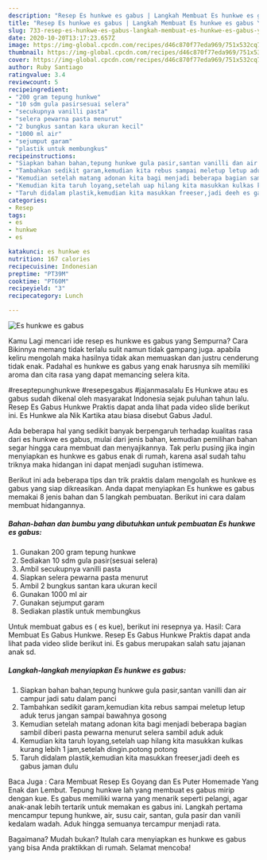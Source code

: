 ```yaml
---
description: "Resep Es hunkwe es gabus | Langkah Membuat Es hunkwe es gabus Yang Paling Enak"
title: "Resep Es hunkwe es gabus | Langkah Membuat Es hunkwe es gabus Yang Paling Enak"
slug: 733-resep-es-hunkwe-es-gabus-langkah-membuat-es-hunkwe-es-gabus-yang-paling-enak
date: 2020-10-20T13:17:23.657Z
image: https://img-global.cpcdn.com/recipes/d46c870f77eda969/751x532cq70/es-hunkwe-es-gabus-foto-resep-utama.jpg
thumbnail: https://img-global.cpcdn.com/recipes/d46c870f77eda969/751x532cq70/es-hunkwe-es-gabus-foto-resep-utama.jpg
cover: https://img-global.cpcdn.com/recipes/d46c870f77eda969/751x532cq70/es-hunkwe-es-gabus-foto-resep-utama.jpg
author: Ruby Santiago
ratingvalue: 3.4
reviewcount: 5
recipeingredient:
- "200 gram tepung hunkwe"
- "10 sdm gula pasirsesuai selera"
- "secukupnya vanilli pasta"
- "selera pewarna pasta menurut"
- "2 bungkus santan kara ukuran kecil"
- "1000 ml air"
- "sejumput garam"
- "plastik untuk membungkus"
recipeinstructions:
- "Siapkan bahan bahan,tepung hunkwe gula pasir,santan vanilli dan air campur jadi satu dalam panci"
- "Tambahkan sedikit garam,kemudian kita rebus sampai meletup letup aduk terus jangan sampai bawahnya gosong"
- "Kemudian setelah matang adonan kita bagi menjadi beberapa bagian sambil diberi pasta pewarna menurut selera sambil aduk aduk"
- "Kemudian kita taruh loyang,setelah uap hilang kita masukkan kulkas kurang lebih 1 jam,setelah dingin.potong potong"
- "Taruh didalam plastik,kemudian kita masukkan freeser,jadi deeh es gabus jaman dulu"
categories:
- Resep
tags:
- es
- hunkwe
- es

katakunci: es hunkwe es 
nutrition: 167 calories
recipecuisine: Indonesian
preptime: "PT39M"
cooktime: "PT60M"
recipeyield: "3"
recipecategory: Lunch

---
```



![Es hunkwe es gabus](https://img-global.cpcdn.com/recipes/d46c870f77eda969/751x532cq70/es-hunkwe-es-gabus-foto-resep-utama.jpg)

Kamu Lagi mencari ide resep es hunkwe es gabus yang Sempurna? Cara Bikinnya memang tidak terlalu sulit namun tidak gampang juga. apabila keliru mengolah maka hasilnya tidak akan memuaskan dan justru cenderung tidak enak. Padahal es hunkwe es gabus yang enak harusnya sih memiliki aroma dan cita rasa yang dapat memancing selera kita.

#reseptepunghunkwe #resepesgabus #jajanmasalalu Es Hunkwe atau es gabus sudah dikenal oleh masyarakat Indonesia sejak puluhan tahun lalu. Resep Es Gabus Hunkwe Praktis dapat anda lihat pada video slide berikut ini. Es Hunkwe ala Nik Kartika atau biasa disebut Gabus Jadul.

Ada beberapa hal yang sedikit banyak berpengaruh terhadap kualitas rasa dari es hunkwe es gabus, mulai dari jenis bahan, kemudian pemilihan bahan segar hingga cara membuat dan menyajikannya. Tak perlu pusing jika ingin menyiapkan es hunkwe es gabus enak di rumah, karena asal sudah tahu triknya maka hidangan ini dapat menjadi suguhan istimewa.


Berikut ini ada beberapa tips dan trik praktis dalam mengolah es hunkwe es gabus yang siap dikreasikan. Anda dapat menyiapkan Es hunkwe es gabus memakai 8 jenis bahan dan 5 langkah pembuatan. Berikut ini cara dalam membuat hidangannya.

<!--inarticleads1-->

##### Bahan-bahan dan bumbu yang dibutuhkan untuk pembuatan Es hunkwe es gabus:

1. Gunakan 200 gram tepung hunkwe
1. Sediakan 10 sdm gula pasir(sesuai selera)
1. Ambil secukupnya vanilli pasta
1. Siapkan selera pewarna pasta menurut
1. Ambil 2 bungkus santan kara ukuran kecil
1. Gunakan 1000 ml air
1. Gunakan sejumput garam
1. Sediakan plastik untuk membungkus


Untuk membuat gabus es ( es kue), berikut ini resepnya ya. Hasil: Cara Membuat Es Gabus Hunkwe. Resep Es Gabus Hunkwe Praktis dapat anda lihat pada video slide berikut ini. Es gabus merupakan salah satu jajanan anak sd. 

<!--inarticleads2-->

##### Langkah-langkah menyiapkan Es hunkwe es gabus:

1. Siapkan bahan bahan,tepung hunkwe gula pasir,santan vanilli dan air campur jadi satu dalam panci
1. Tambahkan sedikit garam,kemudian kita rebus sampai meletup letup aduk terus jangan sampai bawahnya gosong
1. Kemudian setelah matang adonan kita bagi menjadi beberapa bagian sambil diberi pasta pewarna menurut selera sambil aduk aduk
1. Kemudian kita taruh loyang,setelah uap hilang kita masukkan kulkas kurang lebih 1 jam,setelah dingin.potong potong
1. Taruh didalam plastik,kemudian kita masukkan freeser,jadi deeh es gabus jaman dulu


Baca Juga : Cara Membuat Resep Es Goyang dan Es Puter Homemade Yang Enak dan Lembut. Tepung hunkwe lah yang membuat es gabus mirip dengan kue. Es gabus memiliki warna yang menarik seperti pelangi, agar anak-anak lebih tertarik untuk memakan es gabus ini. Langkah pertama mencampur tepung hunkwe, air, susu cair, santan, gula pasir dan vanili kedalam wadah. Aduk hingga semuanya tercampur menjadi rata. 

Bagaimana? Mudah bukan? Itulah cara menyiapkan es hunkwe es gabus yang bisa Anda praktikkan di rumah. Selamat mencoba!
